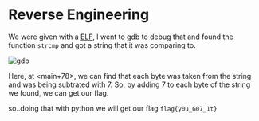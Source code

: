 # Reverse Engineering  

We were given with a [ELF](https://discord.com/channels/753500984743034943/798073501927997451/809664766762942486), I went to gdb to debug that and found the function `strcmp` and got a string that it was comparing to.

![gdb](https://github.com/rith-vik-7/picture-dump/blob/main/Screenshot%20from%202021-02-14%2017-28-40.png)

Here, at <main+78>, we can find that each byte was taken from the string and was being subtrated with 7. So, by adding 7 to each byte of the string we found, we can get our flag.  

so..doing that with python we will get our flag `flag{y0u_G07_1t}`
